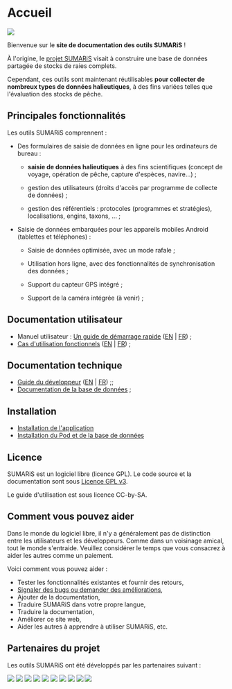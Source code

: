 # Accueil

![](./images/logos/logo-sumaris-large.png)

Bienvenue sur le **site de documentation des outils SUMARiS** !

À l'origine, le [projet SUMARiS](www.sumaris.net) visait à construire une base de données partagée de stocks de raies complets.

Cependant, ces outils sont maintenant réutilisables **pour collecter de nombreux types de données halieutiques**, à des fins variées telles que l'évaluation des stocks de pêche.


## Principales fonctionnalités

Les outils SUMARiS comprennent :

- Des formulaires de saisie de données en ligne pour les ordinateurs de bureau :

    * **saisie de données halieutiques** à des fins scientifiques (concept de voyage, opération de pêche, capture d'espèces, navire...) ;

    * gestion des utilisateurs (droits d'accès par programme de collecte de données) ;

    * gestion des référentiels : protocoles (programmes et stratégies), localisations, engins, taxons, ... ;

- Saisie de données embarquées pour les appareils mobiles Android (tablettes et téléphones) :

    * Saisie de données optimisée, avec un mode rafale ;

    * Utilisation hors ligne, avec des fonctionnalités de synchronisation des données ;

    * Support du capteur GPS intégré ;

    * Support de la caméra intégrée (à venir) ;


## Documentation utilisateur

- Manuel utilisateur : [Un guide de démarrage rapide](doc/user-manual/index.md) ([EN](doc/user-manual/index.md) | [FR](doc/user-manual/index_fr.md)) ;
- [Cas d'utilisation fonctionnels](doc/use-case/index_en.md) ([EN](doc/use-case/index_en.md) | [FR](doc/use-case/index.md)) ;

## Documentation technique

- [Guide du développeur](developer_guide.md) ([EN](developer_guide.md) | [FR](developer_guide_fr.md)) ;;
- [Documentation de la base de données](db.md) ;

## Installation

- [Installation de l'application](app.md)
- [Installation du Pod et de la base de données](pod.md)

## Licence

SUMARiS est un logiciel libre (licence GPL). Le code source et la documentation sont sous [Licence GPL v3](LICENSE.md).

Le guide d'utilisation est sous licence CC-by-SA.

## Comment vous pouvez aider

Dans le monde du logiciel libre, il n'y a généralement pas de distinction entre les utilisateurs et les développeurs.
Comme dans un voisinage amical, tout le monde s'entraide.
Veuillez considérer le temps que vous consacrez à aider les autres comme un paiement.

Voici comment vous pouvez aider :

- Tester les fonctionnalités existantes et fournir des retours,
- [Signaler des bugs ou demander des améliorations](https://github.com/sumaris-net/sumaris-app/issues),
- Ajouter de la documentation,
- Traduire SUMARiS dans votre propre langue,
- Traduire la documentation,
- Améliorer ce site web,
- Aider les autres à apprendre à utiliser SUMARiS, etc.


## Partenaires du projet

Les outils SUMARiS ont été développés par les partenaires suivant :

[![](./images/logos/logo-eis.png)](https://www.e-is.pro)
[![](./images/logos/logo-ifremer.png)](https://www.ifremer.fr)
[![](./images/logos/logo-ilvo.png)](https://www.ilvo.vlaanderen.be)
[![](./images/logos/logo-interreg2seas.png)](https://www.interreg2seas.eu)
[![](./images/logos/logo-nausicaa.png)](https://www.nausicaa.fr)
[![](./images/logos/logo-fromnord.png)](http://www.fromnord.fr)
[![](./images/logos/logo-redercentrale.png)](https://www.rederscentrale.be)
[![](./images/logos/logo-lpdb.png)](https://www.pecheursdebretagne.eu)
[![](./images/logos/logo-aglia.png)](https://www.aglia.fr)
[![](./images/logos/logo-sfa.png)](https://www.sfa.sc)
